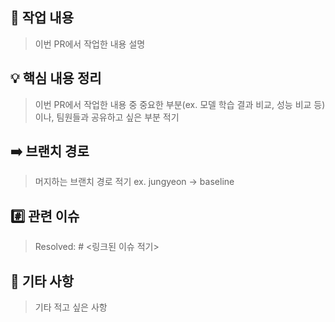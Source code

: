 ## 📝 작업 내용
> 이번 PR에서 작업한 내용 설명

## 💡 핵심 내용 정리
> 이번 PR에서 작업한 내용 중 중요한 부분(ex. 모델 학습 결과 비교, 성능 비교 등)이나, 팀원들과 공유하고 싶은 부분 적기

## ➡️ 브랜치 경로
> 머지하는 브랜치 경로 적기 ex. jungyeon -> baseline

## #️⃣ 관련 이슈
> Resolved: # <링크된 이슈 적기>

## 🔔 기타 사항
> 기타 적고 싶은 사항
